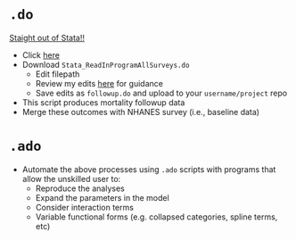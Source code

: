 # `.do` 

[Staight out of Stata!!](dyndoc.html)

- Click [here](https://ftp.cdc.gov/pub/HEALTH_STATISTICS/NCHS/datalinkage/linked_mortality/)
- Download `Stata_ReadInProgramAllSurveys.do`
   - Edit filepath
   - Review my edits [here](https://github.com/jhustata/project/blob/main/followup.do) for guidance
   - Save edits as `followup.do` and upload to your `username/project` repo 
- This script produces mortality followup data
- Merge these outcomes with NHANES survey (i.e., baseline data)
# `.ado`
- Automate the above processes using `.ado` scripts with programs that allow the unskilled user to:
   - Reproduce the analyses
   - Expand the parameters in the model
   - Consider interaction terms
   - Variable functional forms (e.g. collapsed categories, spline terms, etc) 


